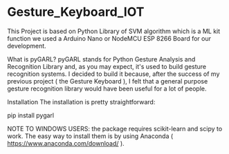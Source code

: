 # Gesture_Keyboard_IOT
This Project is based on Python Library of SVM algorithm which is a ML kit function we used a Arduino Nano or NodeMCU ESP 8266 Board for our development.


What is pyGARL?
pyGARL stands for Python Gesture Analysis and Recognition Library and, as you may expect, it's used to build gesture recognition systems. I decided to build it because, after the success of my previous project ( the Gesture Keyboard ), I felt that a general purpose gesture recognition library would have been useful for a lot of people.

Installation
The installation is pretty straightforward:

pip install pygarl

NOTE TO WINDOWS USERS: the package requires scikit-learn and scipy to work. The easy way to install them is by using Anaconda ( https://www.anaconda.com/download/ ).
